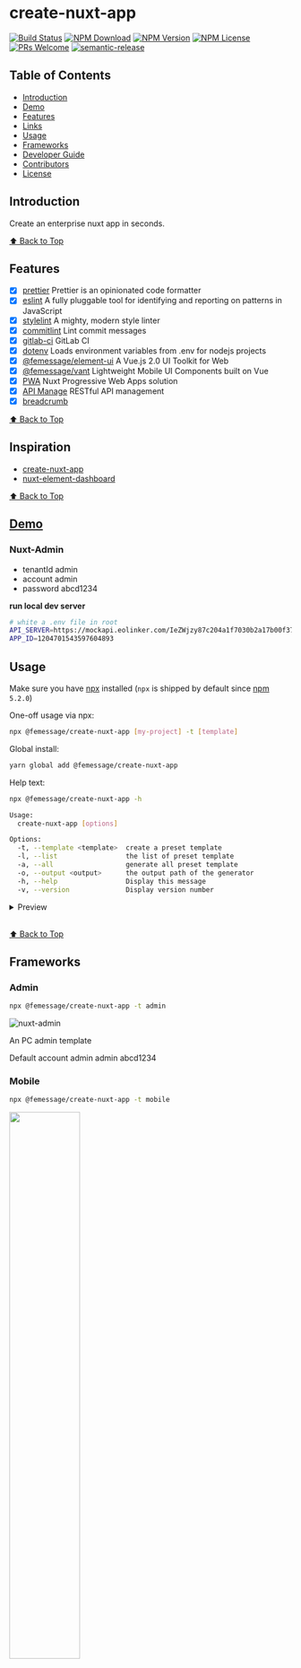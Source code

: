 # create-nuxt-app

[![Build Status](https://travis-ci.com/FEMessage/create-nuxt-app.svg?branch=master)](https://travis-ci.com/FEMessage/create-nuxt-app)
[![NPM Download](https://badgen.net/npm/dm/@femessage/create-nuxt-app)](https://www.npmjs.com/package/@femessage/create-nuxt-app)
[![NPM Version](https://badgen.net/npm/v/@femessage/create-nuxt-app)](https://www.npmjs.com/package/@femessage/create-nuxt-app)
[![NPM License](https://badgen.net/npm/license/@femessage/create-nuxt-app)](https://github.com/FEMessage/create-nuxt-app/blob/master/LICENSE)
[![PRs Welcome](https://badgen.net/badge/PRs/welcome/green)](https://github.com/FEMessage/create-nuxt-app/pulls)
[![semantic-release](https://badgen.net/badge/%20%20%F0%9F%93%A6%F0%9F%9A%80/semantic-release/e10079)](https://github.com/semantic-release/semantic-release)

## Table of Contents

- [Introduction](#introduction)
- [Demo](#demo)
- [Features](#features)
- [Links](#links)
- [Usage](#usage)
- [Frameworks](#frameworks)
- [Developer Guide](#developer-guide)
- [Contributors](#contributors)
- [License](#license)

## Introduction

Create an enterprise nuxt app in seconds.

[⬆ Back to Top](#table-of-contents)

## Features

- [x] [prettier](https://prettier.io/) Prettier is an opinionated code formatter
- [x] [eslint](https://eslint.org/) A fully pluggable tool for identifying and reporting on patterns in JavaScript
- [x] [stylelint](https://stylelint.io/) A mighty, modern style linter
- [x] [commitlint](https://conventional-changelog.github.io/commitlint/) Lint commit messages
- [x] [gitlab-ci](https://about.gitlab.com/product/continuous-integration/) GitLab CI
- [x] [dotenv](https://github.com/motdotla/dotenv) Loads environment variables from .env for nodejs projects
- [x] [@femessage/element-ui](http://femessage.github.io/element/) A Vue.js 2.0 UI Toolkit for Web
- [x] [@femessage/vant](http://femessage.github.io/vant/) Lightweight Mobile UI Components built on Vue
- [x] [PWA](https://pwa.nuxtjs.org) Nuxt Progressive Web Apps solution
- [x] [API Manage](https://github.com/FEMessage/create-nuxt-app/blob/dev/docs/api.md) RESTful API management
- [x] [breadcrumb](https://www.yuque.com/docs/share/2fb86219-e8be-4007-a2b8-39641d5e79df)

[⬆ Back to Top](#table-of-contents)

## Inspiration

- [create-nuxt-app](https://github.com/nuxt/create-nuxt-app)
- [nuxt-element-dashboard](https://github.com/levy9527/nuxt-element-dashboard)

[⬆ Back to Top](#table-of-contents)

## [Demo](https://femessage.github.io/create-nuxt-app/)

### Nuxt-Admin

- tenantId admin
- account   admin
- password   abcd1234

**run local dev server**

```sh
# white a .env file in root
API_SERVER=https://mockapi.eolinker.com/IeZWjzy87c204a1f7030b2a17b00f3776ce0a07a5030a1b
APP_ID=1204701543597604893
```

## Usage

Make sure you have [npx](https://www.npmjs.com/package/npx) installed (`npx` is shipped by default since [npm](https://www.npmjs.com/get-npm) `5.2.0`)

One-off usage via npx:

```bash
npx @femessage/create-nuxt-app [my-project] -t [template]
```

Global install:

```bash
yarn global add @femessage/create-nuxt-app
```

Help text:

```bash
npx @femessage/create-nuxt-app -h

Usage:
  create-nuxt-app [options]

Options:
  -t, --template <template>  create a preset template
  -l, --list                 the list of preset template
  -a, --all                  generate all preset template
  -o, --output <output>      the output path of the generator
  -h, --help                 Display this message
  -v, --version              Display version number
```

<details><summary>Preview</summary>

![preview](https://i.loli.net/2020/02/17/B8FHNTerut53m14.gif)

</details>

<br>

[⬆ Back to Top](#table-of-contents)

## Frameworks

### Admin

```bash
npx @femessage/create-nuxt-app -t admin
```

![nuxt-admin](https://i.loli.net/2020/02/17/sMtU3kHCefAyRTN.jpg)

An PC admin template

Default account
admin
admin
abcd1234

### Mobile

```bash
npx @femessage/create-nuxt-app -t mobile
```

<img style="width: 50%" src="https://i.loli.net/2019/08/29/mTyvRhrHPWSwitK.png">

[⬆ Back to Top](#table-of-contents)

## Developer Guide

Please check out [developer guide](./developer-guide.md).

[⬆ Back to Top](#table-of-contents)

## Contributors

Thanks goes to these wonderful people ([emoji key](https://allcontributors.org/docs/en/emoji-key)):

<!-- ALL-CONTRIBUTORS-LIST:START - Do not remove or modify this section -->
<!-- prettier-ignore-start -->
<!-- markdownlint-disable -->
<table>
  <tr>
    <td align="center"><a href="https://github.com/lianghx-319"><img src="https://avatars2.githubusercontent.com/u/27187946?v=4" width="100px;" alt=""/><br /><sub><b>Han</b></sub></a><br /><a href="https://github.com/FEMessage/create-nuxt-app/commits?author=lianghx-319" title="Code">💻</a> <a href="https://github.com/FEMessage/create-nuxt-app/commits?author=lianghx-319" title="Documentation">📖</a> <a href="https://github.com/FEMessage/create-nuxt-app/commits?author=lianghx-319" title="Tests">⚠️</a> <a href="#infra-lianghx-319" title="Infrastructure (Hosting, Build-Tools, etc)">🚇</a></td>
    <td align="center"><a href="https://donaldshen.github.io/portfolio"><img src="https://avatars3.githubusercontent.com/u/19591950?v=4" width="100px;" alt=""/><br /><sub><b>Donald Shen</b></sub></a><br /><a href="https://github.com/FEMessage/create-nuxt-app/commits?author=donaldshen" title="Code">💻</a> <a href="https://github.com/FEMessage/create-nuxt-app/commits?author=donaldshen" title="Tests">⚠️</a> <a href="#maintenance-donaldshen" title="Maintenance">🚧</a></td>
    <td align="center"><a href="https://github.com/levy9527/blog"><img src="https://avatars3.githubusercontent.com/u/9384365?v=4" width="100px;" alt=""/><br /><sub><b>levy</b></sub></a><br /><a href="https://github.com/FEMessage/create-nuxt-app/pulls?q=is%3Apr+reviewed-by%3Alevy9527" title="Reviewed Pull Requests">👀</a></td>
    <td align="center"><a href="http://67.216.223.155/resume/"><img src="https://avatars3.githubusercontent.com/u/26338853?v=4" width="100px;" alt=""/><br /><sub><b>OuZuYu</b></sub></a><br /><a href="https://github.com/FEMessage/create-nuxt-app/commits?author=OuZuYu" title="Code">💻</a></td>
    <td align="center"><a href="https://evila.me"><img src="https://avatars3.githubusercontent.com/u/19513289?v=4" width="100px;" alt=""/><br /><sub><b>EVILLT</b></sub></a><br /><a href="https://github.com/FEMessage/create-nuxt-app/commits?author=evillt" title="Code">💻</a> <a href="https://github.com/FEMessage/create-nuxt-app/commits?author=evillt" title="Documentation">📖</a> <a href="#tool-evillt" title="Tools">🔧</a></td>
    <td align="center"><a href="https://colmugx.github.io"><img src="https://avatars1.githubusercontent.com/u/21327913?v=4" width="100px;" alt=""/><br /><sub><b>ColMugX</b></sub></a><br /><a href="https://github.com/FEMessage/create-nuxt-app/commits?author=colmugx" title="Code">💻</a></td>
    <td align="center"><a href="https://shoyuf.top"><img src="https://avatars3.githubusercontent.com/u/27998490?v=4" width="100px;" alt=""/><br /><sub><b>Shoyuf</b></sub></a><br /><a href="https://github.com/FEMessage/create-nuxt-app/commits?author=shoyuf" title="Code">💻</a></td>
  </tr>
  <tr>
    <td align="center"><a href="https://github.com/zhn4"><img src="https://avatars2.githubusercontent.com/u/11404946?v=4" width="100px;" alt=""/><br /><sub><b>zhn4</b></sub></a><br /><a href="https://github.com/FEMessage/create-nuxt-app/commits?author=zhn4" title="Code">💻</a></td>
    <td align="center"><a href="https://4ark.me"><img src="https://avatars0.githubusercontent.com/u/27952659?v=4" width="100px;" alt=""/><br /><sub><b>4Ark</b></sub></a><br /><a href="https://github.com/FEMessage/create-nuxt-app/commits?author=gd4Ark" title="Code">💻</a> <a href="https://github.com/FEMessage/create-nuxt-app/issues?q=author%3Agd4Ark" title="Bug reports">🐛</a></td>
  </tr>
</table>

<!-- markdownlint-enable -->
<!-- prettier-ignore-end -->
<!-- ALL-CONTRIBUTORS-LIST:END -->

This project follows the [all-contributors](https://github.com/all-contributors/all-contributors) specification. Contributions of any kind welcome!

[⬆ Back to Top](#table-of-contents)

## License

[MIT](./LICENSE)

[⬆ Back to Top](#table-of-contents)
